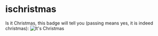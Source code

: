 # ischristmas
Is it Christmas, this badge will tell you (passing means yes, it is indeed christmas):
![It's Christmas](https://github.com/geekskick/ischristmas/workflows/It's%20Christmas/badge.svg)
